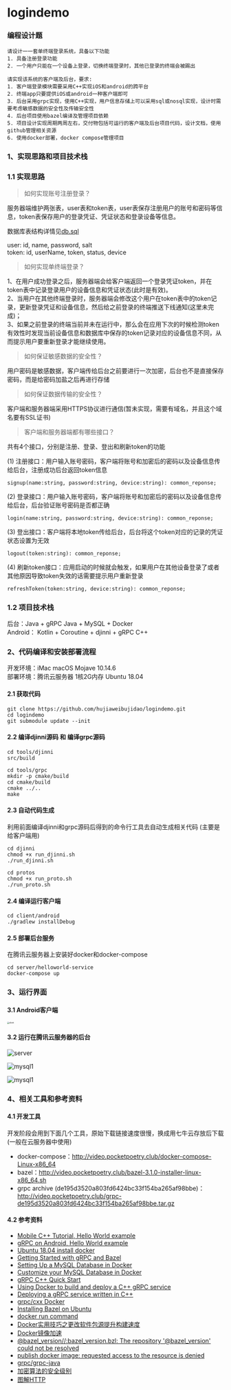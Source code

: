 # logindemo

### 编程设计题

```
请设计⼀一套单终端登录系统，具备以下功能
1. 具备注册登录功能
2. ⼀个用户只能在⼀个设备上登录，切换终端登录时，其他已登录的终端会被踢出

请实现该系统的客户端及后台，要求:
1. 客户端登录模块需要采用C++实现iOS和android的跨平台
2. 终端app只要提供iOS或android⼀种客户端即可
3. 后台采⽤grpc实现，使用C++实现，⽤户信息存储上可以采⽤sql或nosql实现，设计时需要考虑敏感数据的安全性及传输安全性
4. 后台项⽬使用bazel编译及管理项目依赖
5. 项⽬设计实现周期两周左右，交付物包括可运行的客户端及后台项目代码，设计文档，使用github管理相关资源
6. 使⽤docker部署，docker compose管理项⽬
```

### 1、实现思路和项目技术栈

### 1.1 实现思路

> 如何实现账号注册登录？

服务器端维护两张表，user表和token表，user表保存注册用户的账号和密码等信息，token表保存用户的登录凭证、凭证状态和登录设备等信息。

数据库表结构详情见[db.sql](server/helloworld-service/mysql/database/db.sql)

user: id, name, password, salt    
token: id, userName, token, status, device

> 如何实现单终端登录？

1、在用户成功登录之后，服务器端会给客户端返回一个登录凭证token，并在token表中记录登录用户的设备信息和凭证状态(此时是有效)。    
2、当用户在其他终端登录时，服务器端会修改这个用户在token表中的token记录，更新登录凭证和设备信息，然后给之前登录的终端推送下线通知(这里未完成)；    
3、如果之前登录的终端当前并未在运行中，那么会在应用下次的时候检测token有效性时发现当前设备信息和数据库中保存的token记录对应的设备信息不同，从而提示用户要重新登录才能继续使用。

> 如何保证敏感数据的安全性？

用户密码是敏感数据，客户端传给后台之前要进行一次加密，后台也不是直接保存密码，而是给密码加盐之后再进行存储

> 如何保证数据传输的安全性？

客户端和服务器端采用HTTPS协议进行通信(暂未实现，需要有域名，并且这个域名要有SSL证书)

> 客户端和服务器端都有哪些接口？

共有4个接口，分别是注册、登录、登出和刷新token的功能

(1) 注册接口：用户输入账号密码，客户端将账号和加密后的密码以及设备信息传给后台，注册成功后台返回token信息    
```
signup(name:string, password:string, device:string): common_reponse;
```

(2) 登录接口：用户输入账号密码，客户端将账号和加密后的密码以及设备信息传给后台，后台验证账号密码是否都正确    
```
login(name:string, password:string, device:string): common_reponse;
````

(3) 登出接口：客户端将本地token传给后台，后台将这个token对应的记录的凭证状态设置为无效    
```
logout(token:string): common_reponse;
```

(4) 刷新token接口：应用启动的时候就会触发，如果用户在其他设备登录了或者其他原因导致token失效的话需要提示用户重新登录    
```
refreshToken(token:string, device:string): common_reponse;
```

### 1.2 项目技术栈

后台：Java + gRPC Java + MySQL + Docker    
Android： Kotlin + Coroutine + djinni + gRPC C++

### 2、代码编译和安装部署流程

开发环境：iMac macOS Mojave 10.14.6     
部署环境：腾讯云服务器 1核2G内存 Ubuntu 18.04

#### 2.1 获取代码

```
git clone https://github.com/hujiaweibujidao/logindemo.git
cd logindemo
git submodule update --init
```

#### 2.2 编译djinni源码 和 编译grpc源码

```
cd tools/djinni
src/build

cd tools/grpc
mkdir -p cmake/build
cd cmake/build
cmake ../..
make
```

#### 2.3 自动代码生成

利用前面编译djinni和grpc源码后得到的命令行工具去自动生成相关代码 (主要是给客户端用)

```
cd djinni
chmod +x run_djinni.sh
./run_djinni.sh

cd protos
chmod +x run_proto.sh
./run_proto.sh
```

#### 2.4 编译运行客户端

```
cd client/android
./gradlew installDebug
```

#### 2.5 部署后台服务

在腾讯云服务器上安装好docker和docker-compose

```
cd server/helloworld-service
docker-compose up
```

### 3、运行界面

#### 3.1 Android客户端

<img src="images/client.jpg" alt="client" style="zoom:30%;" />

#### 3.2 运行在腾讯云服务器的后台

![server](images/server.png)

![mysql1](images/mysql1.png)

![mysql1](images/mysql2.png)

### 4、相关工具和参考资料

#### 4.1 开发工具

开发阶段会用到下面几个工具，原始下载链接速度很慢，换成用七牛云存放后下载(一般在云服务器中使用)

- docker-compose：http://video.pocketpoetry.club/docker-compose-Linux-x86_64
- bazel：http://video.pocketpoetry.club/bazel-3.1.0-installer-linux-x86_64.sh
- grpc archive (de195d3520a803fd6424bc33f154ba265af98bbe)：http://video.pocketpoetry.club/grpc-de195d3520a803fd6424bc33f154ba265af98bbe.tar.gz

#### 4.2 参考资料
- [Mobile C++ Tutorial, Hello World example](http://mobilecpptutorials.com/)
- [gRPC on Android, Hello World example](https://github.com/grpc/grpc/tree/master/examples/android/helloworld)
- [Ubuntu 18.04 install docker](https://zhuanlan.zhihu.com/p/57413820)
- [Getting Started with gRPC and Bazel](https://medium.com/@pencilflip/getting-started-with-grpc-and-bazel-24725fd9e5c2)
- [Setting Up a MySQL Database in Docker](https://medium.com/better-programming/setting-up-mysql-database-in-a-docker-d6c69a3e9afe)
- [Customize your MySQL Database in Docker](https://medium.com/better-programming/customize-your-mysql-database-in-docker-723ffd59d8fb)
- [gRPC C++ Quick Start](https://grpc.io/docs/quickstart/cpp/)
- [Using Docker to build and deploy a C++ gRPC service](https://github.com/hujiaweibujidao/grpc-cpp-docker)
- [Deploying a gRPC service written in C++](https://googlecloudrobotics.github.io/core/how-to/deploying-grpc-service.html)
- [grpc/cxx Docker](https://hub.docker.com/r/grpc/cxx/dockerfile)
- [Installing Bazel on Ubuntu](https://docs.bazel.build/versions/master/install-ubuntu.html)
- [docker run command](https://www.runoob.com/docker/docker-run-command.html)
- [Docker实用技巧之更改软件包源提升构建速度](https://juejin.im/entry/5b558d82f265da0fa644a8ab)
- [Docker镜像加速](https://www.runoob.com/docker/docker-mirror-acceleration.html)
- [@bazel_version//:bazel_version.bzl: The repository '@bazel_version' could not be resolved](https://github.com/grpc/grpc/issues/20511)
- [publish docker image: requested access to the resource is denied](https://stackoverflow.com/a/41984666)
- [grpc/grpc-java](https://github.com/grpc/grpc-java/tree/master/compiler)
- [加密算法的安全级别](https://www.cnblogs.com/davytitan/p/3850321.html)
- [图解HTTP](https://book.douban.com/subject/25863515/)
